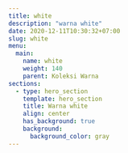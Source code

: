 ```yaml
---
title: white
description: "warna white"
date: 2020-12-11T10:30:32+07:00
slug: white
menu:
  main:
    name: white
    weight: 140
    parent: Koleksi Warna
sections:
  - type: hero_section
    template: hero_section
    title: Warna white
    align: center
    has_background: true
    background:
      background_color: gray
---
```


